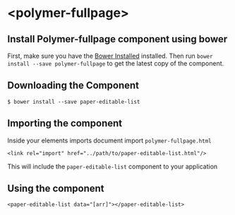 # \<polymer-fullpage\>



## Install Polymer-fullpage component using bower

First, make sure you have the [Bower Installed](https://bower.io/) installed. Then run `bower install --save polymer-fullpage` to get the latest copy of the component.

## Downloading the Component

```
$ bower install --save paper-editable-list
```

## Importing the component

Inside your elements imports document import `polymer-fullpage.html`
```
<link rel="import" href="../path/to/paper-editable-list.html"/>
```

This will include the `paper-editable-list` component to your application

## Using the component

```
<paper-editable-list data="[arr]"></paper-editable-list>
```

